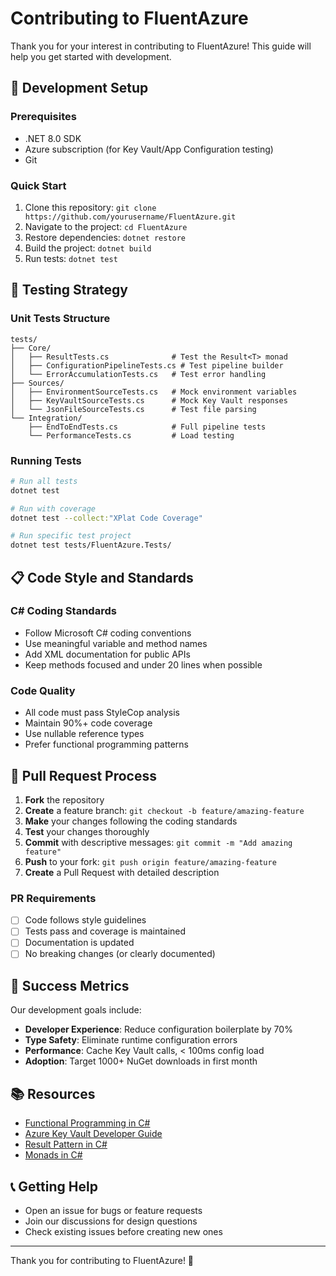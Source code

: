 ﻿# Contributing to FluentAzure

Thank you for your interest in contributing to FluentAzure! This guide will help you get started with development.

## 🚀 Development Setup

### Prerequisites
- .NET 8.0 SDK
- Azure subscription (for Key Vault/App Configuration testing)
- Git

### Quick Start
1. Clone this repository: `git clone https://github.com/yourusername/FluentAzure.git`
2. Navigate to the project: `cd FluentAzure`
3. Restore dependencies: `dotnet restore`
4. Build the project: `dotnet build`
5. Run tests: `dotnet test`

## 🧪 Testing Strategy

### Unit Tests Structure
```
tests/
├── Core/
│   ├── ResultTests.cs              # Test the Result<T> monad
│   ├── ConfigurationPipelineTests.cs # Test pipeline builder
│   └── ErrorAccumulationTests.cs   # Test error handling
├── Sources/
│   ├── EnvironmentSourceTests.cs   # Mock environment variables
│   ├── KeyVaultSourceTests.cs      # Mock Key Vault responses
│   └── JsonFileSourceTests.cs      # Test file parsing
└── Integration/
    ├── EndToEndTests.cs            # Full pipeline tests
    └── PerformanceTests.cs         # Load testing
```

### Running Tests
```bash
# Run all tests
dotnet test

# Run with coverage
dotnet test --collect:"XPlat Code Coverage"

# Run specific test project
dotnet test tests/FluentAzure.Tests/
```

## 📋 Code Style and Standards

### C# Coding Standards
- Follow Microsoft C# coding conventions
- Use meaningful variable and method names
- Add XML documentation for public APIs
- Keep methods focused and under 20 lines when possible

### Code Quality
- All code must pass StyleCop analysis
- Maintain 90%+ code coverage
- Use nullable reference types
- Prefer functional programming patterns

## 🔄 Pull Request Process

1. **Fork** the repository
2. **Create** a feature branch: `git checkout -b feature/amazing-feature`
3. **Make** your changes following the coding standards
4. **Test** your changes thoroughly
5. **Commit** with descriptive messages: `git commit -m "Add amazing feature"`
6. **Push** to your fork: `git push origin feature/amazing-feature`
7. **Create** a Pull Request with detailed description

### PR Requirements
- [ ] Code follows style guidelines
- [ ] Tests pass and coverage is maintained
- [ ] Documentation is updated
- [ ] No breaking changes (or clearly documented)

## 🎯 Success Metrics

Our development goals include:
- **Developer Experience**: Reduce configuration boilerplate by 70%
- **Type Safety**: Eliminate runtime configuration errors
- **Performance**: Cache Key Vault calls, < 100ms config load
- **Adoption**: Target 1000+ NuGet downloads in first month

## 📚 Resources

- [Functional Programming in C#](https://docs.microsoft.com/en-us/dotnet/csharp/whats-new/csharp-9#records)
- [Azure Key Vault Developer Guide](https://docs.microsoft.com/en-us/azure/key-vault/)
- [Result Pattern in C#](https://enterprisecraftsmanship.com/posts/functional-c-handling-failures-input-errors/)
- [Monads in C#](https://mikhail.io/2018/07/monads-explained-in-csharp-again/)

## 📞 Getting Help

- Open an issue for bugs or feature requests
- Join our discussions for design questions
- Check existing issues before creating new ones

---

Thank you for contributing to FluentAzure! 🚀
